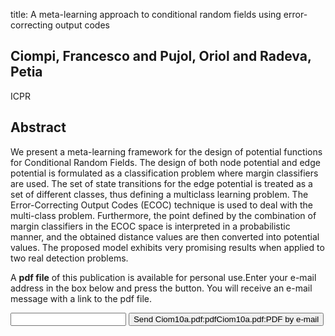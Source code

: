 title: A meta-learning approach to conditional random fields using error-correcting output codes

## Ciompi, Francesco and Pujol, Oriol and Radeva, Petia
ICPR


## Abstract
We present a meta-learning framework for the design of potential functions for Conditional Random Fields. The design of both node potential and edge potential is formulated as a classification problem where margin classifiers are used. The set of state transitions for the edge potential is treated as a set of different classes, thus defining a multiclass learning problem. The Error-Correcting Output Codes (ECOC) technique is used to deal with the multi-class problem. Furthermore, the point defined by the combination of margin classifiers in the ECOC space is interpreted in a probabilistic manner, and the obtained distance values are then converted into potential values. The proposed model exhibits very promising results when applied to two real detection problems.

A <b>pdf file</b> of this publication is available for personal use.Enter your e-mail address in the box below and press the button. You will receive an e-mail message with a link to the pdf file.
<form action="sender.php">  <input type="text" name="email">  <input type="submit" value="Send Ciom10a.pdf:pdfCiom10a.pdf:PDF by e-mail"></form>